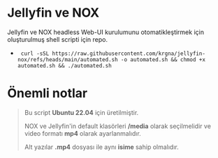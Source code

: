 # Jellyfin ve NOX 
Jellyfin ve NOX headless Web-UI kurulumunu otomatikleştirmek için oluşturulmuş shell scripti için repo.


* ```  curl -sSL https://raw.githubusercontent.com/krgna/jellyfin-nox/refs/heads/main/automated.sh -o automated.sh && chmod +x automated.sh && ./automated.sh ```

 
# Önemli notlar
> Bu script **Ubuntu 22.04** için üretilmiştir.
> 
> NOX ve Jellyfin'in default klasörleri **/media** olarak seçilmelidir ve video formatı **mp4** olarak ayarlanmalıdır.
> 
> Alt yazılar **.mp4** dosyası ile aynı **isime** sahip olmalıdır.


